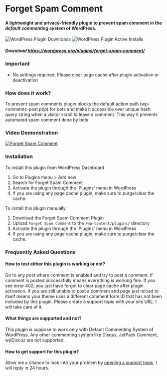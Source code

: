 # Forget Spam Comment

#### A lightweight and privacy-friendly plugin to prevent spam comment in the *default commenting system* of WordPress.

![WordPress Plugin Downloads](https://img.shields.io/wordpress/plugin/dd/forget-spam-comment?&color=00796b&style=for-the-badge&labelColor=da3900&cacheSeconds=300) ![WordPress Plugin Active Installs](https://img.shields.io/wordpress/plugin/installs/forget-spam-comment?style=for-the-badge&labelColor=da3900&cacheSeconds=300&&color=00796b)

##### Download https://wordpress.org/plugins/forget-spam-comment/

### Important
* No settings required. Please clear page cache after plugin activation or deactivation

### How does it work? 
To prevent spam comments plugin blocks the default action path (wp-comments-post.php) for bots and make it accessible over unique hash query string when a visitor scroll to leave a comment. This way it prevents automated spam comment done by bots.

### Video Demonstration 

[![Forget Spam Comment](https://i.imgur.com/RhxL0Ba.png)](https://www.youtube.com/watch?v=uwIfk08GSwk)

### Installation 

To install this plugin from WordPress Dashboard

1. Go to Plugins menu > Add new
1. Search for Forget Spam Comment
1. Activate the plugin through the 'Plugins' menu in WordPress
1. If you are using any page cache plugin, make sure to purge/clear the cache.

To install this plugin manually

1. Download the Forget Spam Comment Plugin
1. Upload `Forget Spam Comment` to the `/wp-content/plugins/` directory
1. Activate the plugin through the 'Plugins' menu in WordPress
1. If you are using any page cache plugin, make sure to purge/clear the cache.

### Frequently Asked Questions

#### How to test either this plugin is working or not? 
Go to any post where comment is enabled and try to post a comment. If comment is posted successfully means everything is working fine. If you see error 400, you just have forgot to clear page cache after plugin activation. If you are still unable to post a comment and page just reload to itself means your theme uses a different comment form ID that has not been included by this plugin. Please create a support topic with your site URL. I will take care of it.

####  What things are supported and not? 
This plugin is suppose to work only with Default Commenting System of WordPress. Any other commenting system like Disqus, JetPack Comment, wpDiscuz are not supported. 

####  How to get support for this plugin?
Allow me a chance to look into your problem by [opening a support topic](https://wordpress.org/support/plugin/forget-spam-comment/). I will reply in 24 hours.
